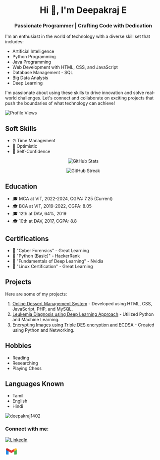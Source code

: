 <h1 align="center">Hi 👋, I'm Deepakraj E</h1>
<h3 align="center">Passionate Programmer | Crafting Code with Dedication</h3>

I'm an enthusiast in the world of technology with a diverse skill set that includes:

- Artificial Intelligence
- Python Programming
- Java Programming
- Web Development with HTML, CSS, and JavaScript
- Database Management - SQL
- Big Data Analysis
- Deep Learning

I'm passionate about using these skills to drive innovation and solve real-world challenges. Let's connect and collaborate on exciting projects that push the boundaries of what technology can achieve!

<p align="left"> <img src="https://komarev.com/ghpvc/?username=deepakraj1402&label=Profile%20views&color=0e75b6&style=flat" alt="Profile Views" /> </p>

## Soft Skills

- ⏰ Time Management
- 🌟 Optimistic
- 💪 Self-Confidence

<p align="center">
  <img src="https://github-readme-stats.vercel.app/api?username=deepakraj1402&show_icons=true&locale=en&bg_color=000000&text_color=ffffff&icon_color=ffffff" alt="GitHub Stats" />
</p>

<p align="center">
  <img src="https://github-readme-streak-stats.herokuapp.com/?user=deepakraj1402&show_icons=true&locale=en&bg_color=000000&text_color=ffffff&icon_color=ffffff" alt="GitHub Streak" />
</p>
  
## Education

- 🎓 MCA at VIT, 2022-2024, CGPA: 7.25 (Current)
- 🎓 BCA at VIT, 2019-2022, CGPA: 8.05
- 🎓 12th at DAV, 64%, 2019
- 🎓 10th at DAV, 2017, CGPA: 8.8

## Certifications

- 📜 "Cyber Forensics" - Great Learning
- 📜 "Python (Basic)" - HackerRank
- 📜 "Fundamentals of Deep Learning" - Nvidia
- 📜 "Linux Certification" - Great Learning

## Projects

Here are some of my projects:

1. [Online Dessert Management System](#) - Developed using HTML, CSS, JavaScript, PHP, and MySQL.
2. [Leukemia Diagnosis using Deep Learning Approach](#) - Utilized Python and Machine Learning.
3. [Encrypting Images using Triple DES encryption and ECDSA](#) - Created using Python and Networking.

## Hobbies

- Reading
- Researching
- Playing Chess

## Languages Known

- Tamil
- English
- Hindi

<p align="left">
  <img src="https://github-readme-stats.vercel.app/api/top-langs?username=deepakraj1402&show_icons=true&locale=en&layout=compact&bg_color=000000&text_color=ffffff" alt="deepakraj1402" />
</p>

<h3 align="left">Connect with me:</h3>
<p>
  <a href="https://linkedin.com/in/deepakraje" target="_blank">
    <img src="https://raw.githubusercontent.com/rahuldkjain/github-profile-readme-generator/master/src/images/icons/Social/linked-in-alt.svg" alt="LinkedIn" height="30" width="40" />
  </a>
</p>
<p>
  <a href="mailto:deepaknarup@gmail.com">
    <img src="https://raw.githubusercontent.com/rahuldkjain/github-profile-readme-generator/master/src/images/icons/Social/gmail.svg" alt="Email" height="30" width="40" />
  </a>
</p>
